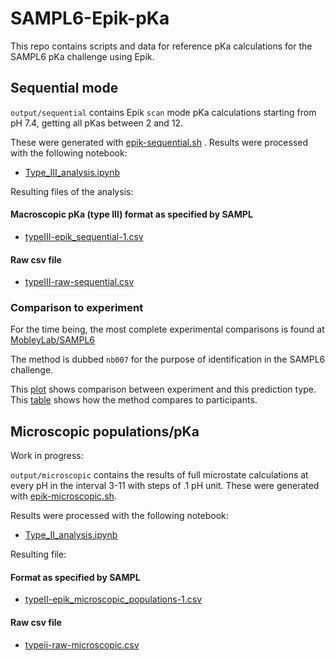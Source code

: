 # SAMPL6-Epik-pKa
This repo contains scripts and data for reference pKa calculations for the SAMPL6 pKa challenge using Epik.

## Sequential mode

`output/sequential` contains Epik `scan` mode pKa calculations starting from pH 7.4, getting all pKas between 2 and 12.

These were generated with [epik-sequential.sh](epik-sequential.sh) . Results were processed with the following notebook:

* [Type_III_analysis.ipynb](Type_III_analysis.ipynb)

Resulting files of the analysis:

#### Macroscopic pKa (type III) format as specified by SAMPL
* [typeIII-epik_sequential-1.csv](typeIII-epik_sequential-1.csv)

#### Raw csv file
* [typeIII-raw-sequential.csv](typeIII-raw-sequential.csv)

### Comparison to experiment

For the time being, the most complete experimental comparisons is found at
 [MobleyLab/SAMPL6](https://github.com/MobleyLab/SAMPL6/tree/master/physical_properties/pKa/analysis/analysis_of_typeIII_predictions)

The method is dubbed `nb007` for the purpose of identification in the SAMPL6 challenge.

This [plot](https://github.com/MobleyLab/SAMPL6/blob/master/physical_properties/pKa/analysis/analysis_of_typeIII_predictions/analysis_outputs_hungarian/pKaCorrelationPlots/nb007.pdf) shows comparison between experiment and this prediction type. This [table](https://github.com/MobleyLab/SAMPL6/blob/master/physical_properties/pKa/analysis/analysis_of_typeIII_predictions/analysis_outputs_hungarian/statistics_table.pdf) shows how the method compares to participants.


## Microscopic populations/pKa

Work in progress:

`output/microscopic` contains the results of full microstate calculations at every pH in the interval 3-11 with steps of .1 pH unit. These were generated with [epik-microscopic.sh](epik-microscopic.sh).

Results were processed with the following notebook:

* [Type_II_analysis.ipynb](Type_II_analysis.ipynb)

Resulting file:

#### Format as specified by SAMPL
* [typeII-epik_microscopic_populations-1.csv](typeII-epik_microscopic_populations-1.csv)

#### Raw csv file
* [typeii-raw-microscopic.csv](typeii-raw-microscopic.csv)
